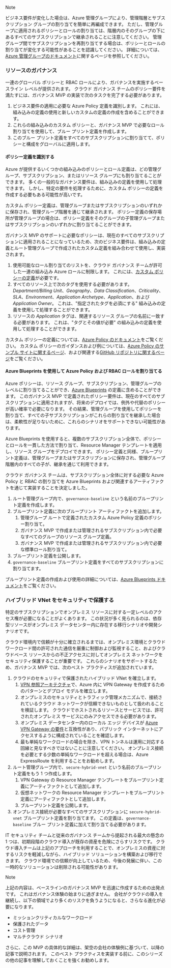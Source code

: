 <!-- TEMPLATE FILE - DO NOT ADD METADATA -->
<!-- markdownlint-disable MD002 MD041 -->
> [!NOTE]
>ビジネス要件が変化した場合は、Azure 管理グループにより、管理階層とサブスクリプション グループの割り当てを簡単に再編成できます。 ただし、管理グループに適用されるポリシーとロールの割り当ては、階層内のそのグループの下にあるすべてのサブスクリプションで継承されることに注意してください。 管理グループ間でサブスクリプションを再割り当てする場合は、ポリシーとロールの割り当てが変化する可能性があることを認識してください。 詳細については、[Azure 管理グループのドキュメント](https://docs.microsoft.com/azure/governance/management-groups)に関するページを参照してください。

### <a name="governance-of-resources"></a>リソースのガバナンス

一連のグローバル ポリシーと RBAC ロールにより、ガバナンスを実施するベースライン レベルが提供されます。 クラウド ガバナンス チームのポリシー要件を満たすには、ガバナンス MVP の実装で次のタスクを完了する必要があります。

1. ビジネス要件の適用に必要な Azure Policy 定義を識別します。 これには、組み込みの定義の使用と新しいカスタムの定義の作成を含めることができます。
2. これらの組み込みのカスタム ポリシーと、ガバナンス MVP で必要なロール割り当てを使用して、ブルー プリント定義を作成します。
3. このブルー プリント定義をすべてのサブスクリプションに割り当てて、ポリシーと構成をグローバルに適用します。

#### <a name="identify-policy-definitions"></a>ポリシー定義を識別する

Azure が提供するいくつかの組み込みのポリシーとロール定義は、どの管理グループ、サブスクリプション、またはリソース グループにも割り当てることができます。 多くの一般的なガバナンス要件は、組み込みの定義を使用して処理できます。 しかし、特定の要件を処理するために、カスタム ポリシーの定義を作成する必要もある可能性が高いです。

カスタム ポリシー定義は、管理グループまたはサブスクリプションのいずれかに保存され、管理グループ階層を通じて継承されます。 ポリシー定義の保存場所が管理グループの場合は、ポリシー定義をそのグループの子管理グループまたはサブスクリプションのいずれかに割り当てることができます。

ガバナンス MVP のサポートに必要なポリシーは、現在のすべてのサブスクリプションに適用されることになっているため、次のビジネス要件は、組み込みの定義とルート管理グループで作成されたカスタム定義を組み合わせて使用し、実装されます。

1. 使用可能なロール割り当てのリストを、クラウド ガバナンス チームが許可した一連の組み込み Azure ロールに制限します。 これには、[カスタム ポリシーの定義](https://github.com/Azure/azure-policy/tree/master/samples/Authorization/allowed-role-definitions)が必要です。
2. すべてのリソース上で次のタグを使用する必要があります。*Department/Billing Unit*、*Geography*、*Data Classification*、*Criticality*、*SLA*、*Environment*、*Application Archetype*、*Application*、および *Application Owner*。 これは、"指定されたタグを必須にする" 組み込みの定義を使用して処理することができます。
3. リソースの *Application* タグは、関連するリソース グループの名前に一致する必要があります。 これは、"タグとその値が必要" の組み込みの定義を使用して処理することができます。

カスタム ポリシーの定義については、[Azure Policy のドキュメント](https://docs.microsoft.com/azure/governance/policy/tutorials/create-custom-policy-definition)をご覧ください。 カスタム ポリシーのガイダンスおよび例については、[Azure Policy のサンプル サイトに関するページ](https://docs.microsoft.com/azure/governance/policy/samples)、および関連する[GitHub リポジトリに関するページ](https://github.com/Azure/azure-policy)をご覧ください。

#### <a name="assign-azure-policy-and-rbac-roles-using-azure-blueprints"></a>Azure Blueprints を使用して Azure Policy および RBAC ロールを割り当てる

Azure ポリシーは、リソース グループ、サブスクリプション、管理グループのレベルに割り当てることができ、[Azure Blueprints](https://docs.microsoft.com/azure/governance/blueprints/overview) の定義に含めることができます。 このガバナンス MVP で定義されたポリシー要件は、現在のすべてのサブスクリプションに適用されますが、将来のデプロイでは、例外や代替のポリシーが高い確率で必要になります。 その結果、管理グループを使用してポリシーを割り当て、すべての子サブスクリプションがこれらの割り当てを継承した場合は、柔軟性が足りないために、これらのシナリオをサポートできない可能性があります。

Azure Blueprints を使用すると、複数のサブスクリプション全体で、ポリシーとロールを一貫した方法で割り当て、Resource Manager テンプレートを適用し、リソース グループをデプロイできます。 ポリシー定義と同様、ブループリント定義は、管理グループまたはサブスクリプションに保存され、管理グループ階層内のすべての子が、継承を通じて利用できます。

クラウド ガバナンス チームは、サブスクリプション全体に対する必要な Azure Policy と RBAC の割り当てを Azure Blueprints および関連するアーティファクトを通じて実装することを決定しました。

1. ルート管理グループ内で、`governance-baseline` という名前のブループリント定義を作成します。
2. ブループリント定義に次のブループリント アーティファクトを追加します。
    1. 管理グループ ルートで定義されたカスタム Azure Policy 定義のポリシー割り当て。
    2. ガバナンス MVP で作成または管理されるサブスクリプション内で必要なすべてのグループのリソース グループ定義。
    3. ガバナンス MVP で作成または管理されるサブスクリプション内で必要な標準ロール割り当て。
3. ブループリント定義を公開します。
4. `governance-baseline` ブループリント定義をすべてのサブスクリプションに割り当てます。

ブループリント定義の作成および使用の詳細については、[Azure Blueprints ドキュメント](https://docs.microsoft.com/azure/governance/blueprints/overview)をご覧ください。

### <a name="secure-hybrid-vnet"></a>ハイブリッド VNet をセキュリティで保護する

特定のサブスクリプションでオンプレミス リソースに対する一定レベルのアクセス権が必要になることがよくあります。 この状況が多く見られるのは、依存型リソースがオンプレミス データセンター内に存在する移行シナリオや開発シナリオです。

クラウド環境内で信頼が十分に確立されるまでは、オンプレミス環境とクラウド ワークロード間の許可された通信を厳重に制御および監視すること、およびクラウドベース リソースからの不正アクセスに対してオンプレミス ネットワークをセキュリティ保護することが重要です。 これらのシナリオをサポートするため、ガバナンス MVP では、次のベスト プラクティスが追加されています。

1. クラウドのセキュリティで保護されたハイブリッド VNet を確立します。
    1. [VPN 参照アーキテクチャ](https://docs.microsoft.com/azure/architecture/reference-architectures/hybrid-networking/vpn)で、Azure 内に VPN Gateway を作成するためのパターンとデプロイ モデルを確立します。
    2. オンプレミスのセキュリティとトラフィック管理メカニズムで、接続されているクラウド ネットワークが信頼できないものとして扱われることを検証します。 クラウドでホストされるリソースとサービスでは、許可されたオンプレミス サービスにのみアクセスできる必要があります。
    3. オンプレミス データセンター内のローカル エッジ デバイスが [Azure VPN Gateway の要件](https://docs.microsoft.com/azure/vpn-gateway/vpn-gateway-about-vpn-devices)と互換性があり、パブリック インターネットにアクセスするように構成されていることを確認します。
    4. 最も単純なワークロードの場合を除き、VPN トンネルは運用に対応する回線と見なすべきではないことに注意してください。 オンプレミス接続を必要とする少数の単純なワークロードを超える場合は、Azure ExpressRoute を利用することをお勧めします。
1. ルート管理グループ内で、`secure-hybrid-vnet` という名前のブループリント定義をもう 1 つ作成します。
    1. VPN Gateway の Resource Manager テンプレートをブループリント定義にアーティファクトとして追加します。
    2. 仮想ネットワークの Resource Manager テンプレートをブループリント定義にアーティファクトとして追加します。
    3. ブループリント定義を公開します。
1. オンプレミス接続が必要なすべてのサブスクリプションに `secure-hybrid-vnet` ブループリント定義を割り当てます。 この定義は、`governance-baseline` ブルー プリント定義に加えて割り当てる必要があります。

IT セキュリティ チームと従来のガバナンス チームから提起される最大の懸念の 1 つは、初期段階のクラウド導入が既存の資産を危険にさらすリスクです。 クラウド導入チームは上記のアプローチを利用することで、オンプレミスの資産に対するリスクを軽減しながら、ハイブリッド ソリューションを構築および移行できます。 クラウド環境での信頼が向上しているため、今後の発展に伴い、この一時的なソリューションは削除される可能性があります。

> [!NOTE]
> 上記の内容は、ベースラインのガバナンス MVP を迅速に作成するための出発点です。 これはガバナンス体験の始まりに過ぎません。 会社がクラウドの導入を継続し、以下の領域でより多くのリスクを負うようになると、さらなる進化が必要になります。
>
> - ミッションクリティカルなワークロード
> - 保護されたデータ
> - コスト管理
> - マルチクラウド シナリオ
>
> さらに、この MVP の具体的な詳細は、架空の会社の体験例に基づいて、以降の記事で説明されます。 このベスト プラクティスを実装する前に、このシリーズの他の記事を理解しておくことを強くお勧めします。
